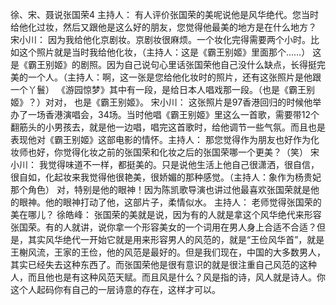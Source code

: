 徐、宋、聂说张国荣4
 主持人： 有人评价张国荣的美呢说他是风华绝代。您当时给他化过妆，然后又跟他是这么好的朋友，您觉得他最美的地方是在什么地方？   宋小川：  因为我给他化京剧妆。京剧妆很麻烦。一个妆化完得需要两个小时。比如这个照片就是当时我给他化妆，（主持人：这是《霸王别姬》里面那个……） 这是《霸王别姬》的剧照。因为自己说句心里话张国荣他自己没什么缺点，长得挺完美的一个人。（主持人：啊，这一张是您给他化妆时的照片，还有这张照片是他跟一个丫鬟） 《游园惊梦》其中有一段，是给日本人唱戏那一段。（也是《霸王别姬》？）对对， 也是《霸王别姬》。     宋小川：  这张照片是97香港回归的时候他举办了一场香港演唱会，34场。当时他唱《霸王别姬》里这么一首歌，需要带12个翻筋头的小男孩去，就是他一边唱，唱完这首歌时，给他调节一些气氛。而且也是表现他对《霸王别姬》这部电影的情怀。主持人：  那您觉得作为朋友也好作为化妆师也好，你觉得化妆之前的张国荣和化妆之后的张国荣哪一个更美？（笑）   宋小川： 我觉得味道不一样，都挺美的。只是说他生活上他自己很潇洒，很自信，很自如，化起妆来我觉得他很艳美，很娇媚的那种感觉。（主持人：象作为杨贵妃那个角色） 对，特别是他的眼神！因为陈凯歌导演也讲过他最喜欢张国荣就是他的眼神。他的眼神打动了他，这部片子，柔情似水。  主持人：  老师觉得张国荣的美在哪儿？    徐皓峰：  张国荣的美就是说，因为有的人就是拿这个风华绝代来形容张国荣。有的人就讲，说你拿一个形容美女的一个词用在男人身上合适不合适？但是，其实风华绝代一开始它就是用来形容男人的风范的，就是“王俭风华首”，就是王榭风流，王家的王俭，他的风范是最好的。但是我们现在，中国的大多数男人，其实已经失去这种东西了。而张国荣他是很有意识的就是很注重自己风范的这种人，而且他也是有这种风范天赋。而且风是什么？风是指的诗，风人就是诗人。你这个人起码你有自己的一层诗意的存在，这样才可以。
